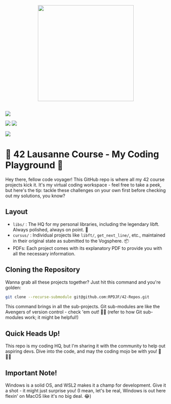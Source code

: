 <img src="https://camo.githubusercontent.com/bceb89d6fd60ec75292970cfd163a9913a93d58152bc08817214fd925d3236e4/68747470733a2f2f34326c617573616e6e652e63682f77702d636f6e74656e742f75706c6f6164732f323032312f30312f34325f6c6f676f2e737667" style="width:300px; display: block; margin:0 auto;"></img>
<br>

![](https://img.shields.io/github/languages/code-size/rpdjf/42-Repos?color=5BCFFF)

![](https://img.shields.io/badge/windows%20terminal-4D4D4D?style=for-the-badge&logo=windows%20terminal&logoColor=white)
![](https://img.shields.io/badge/WSL-0a97f5?style=for-the-badge&logo=linux&logoColor=white)

![](	https://img.shields.io/badge/mac%20os-000000?style=for-the-badge&logo=apple&logoColor=white)
# 🚀 42 Lausanne Course - My Coding Playground 🚀

Hey there, fellow code voyager! This GitHub repo is where all my 42 course projects kick it. It's my virtual coding workspace - feel free to take a peek, but here's the tip: tackle these challenges on your own first before checking out my solutions, you know?

## Layout
- `libs/` : The HQ for my personal libraries, including the legendary libft. Always polished, always on point. 💎
- `cursus/` : Individual projects like `libft/`, `get_next_line/`, etc., maintained in their original state as submitted to the Vogsphere. 📦
- PDFs: Each project comes with its explanatory PDF to provide you with all the necessary information.

## Cloning the Repository
Wanna grab all these projects together? Just hit this command and you're golden:
```bash
git clone --recurse-submodule git@github.com:RPDJF/42-Repos.git
```
This command brings in all the sub-projects. Git sub-modules are like the Avengers of version control - check 'em out! 🧑‍💻 (refer to how Git sub-modules work; it might be helpful!)

## Quick Heads Up!
This repo is my coding HQ, but I'm sharing it with the community to help out aspiring devs. Dive into the code, and may the coding mojo be with you! 🚀👨‍💻

## Important Note!
Windows is a solid OS, and WSL2 makes it a champ for development. Give it a shot - it might just surprise you! (I mean, let's be real, Windows is out here flexin' on MacOS like it's no big deal. 😂)
